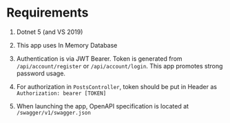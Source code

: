 # Requirements

1. Dotnet 5 (and VS 2019)

2. This app uses In Memory Database

3. Authentication is via JWT Bearer. Token is generated from `/api/account/register` or `/api/account/login`. This app promotes strong password usage.

4. For authorization in `PostsController`, token should be put in Header as `Authorization: bearer [TOKEN]`

5. When launching the app, OpenAPI specification is located at `/swagger/v1/swagger.json`